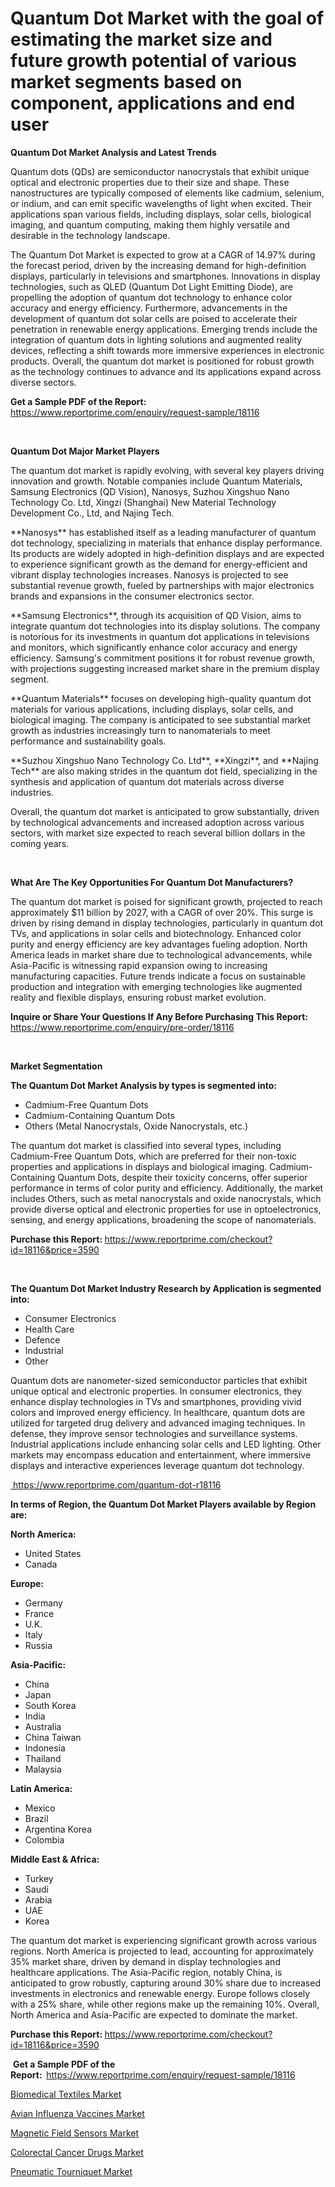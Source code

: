 <p><h1>Quantum Dot Market with the goal of estimating the market size and future growth potential of various market segments based on component, applications and end user</h1></p><p><strong>Quantum Dot Market Analysis and Latest Trends</strong></p>
<p><p>Quantum dots (QDs) are semiconductor nanocrystals that exhibit unique optical and electronic properties due to their size and shape. These nanostructures are typically composed of elements like cadmium, selenium, or indium, and can emit specific wavelengths of light when excited. Their applications span various fields, including displays, solar cells, biological imaging, and quantum computing, making them highly versatile and desirable in the technology landscape.</p><p>The Quantum Dot Market is expected to grow at a CAGR of 14.97% during the forecast period, driven by the increasing demand for high-definition displays, particularly in televisions and smartphones. Innovations in display technologies, such as QLED (Quantum Dot Light Emitting Diode), are propelling the adoption of quantum dot technology to enhance color accuracy and energy efficiency. Furthermore, advancements in the development of quantum dot solar cells are poised to accelerate their penetration in renewable energy applications. Emerging trends include the integration of quantum dots in lighting solutions and augmented reality devices, reflecting a shift towards more immersive experiences in electronic products. Overall, the quantum dot market is positioned for robust growth as the technology continues to advance and its applications expand across diverse sectors.</p></p>
<p><strong>Get a Sample PDF of the Report:&nbsp;</strong> <a href="https://www.reportprime.com/enquiry/request-sample/18116?utm_campaign=1119&utm_medium=2&utm_source=Github&utm_content=ia&utm_term=20112024&utm_id=quantum-dot">https://www.reportprime.com/enquiry/request-sample/18116</a></p>
<p>&nbsp;</p>
<p><strong>Quantum Dot Major Market Players</strong></p>
<p><p>The quantum dot market is rapidly evolving, with several key players driving innovation and growth. Notable companies include Quantum Materials, Samsung Electronics (QD Vision), Nanosys, Suzhou Xingshuo Nano Technology Co. Ltd, Xingzi (Shanghai) New Material Technology Development Co., Ltd, and Najing Tech.</p><p>**Nanosys** has established itself as a leading manufacturer of quantum dot technology, specializing in materials that enhance display performance. Its products are widely adopted in high-definition displays and are expected to experience significant growth as the demand for energy-efficient and vibrant display technologies increases. Nanosys is projected to see substantial revenue growth, fueled by partnerships with major electronics brands and expansions in the consumer electronics sector.</p><p>**Samsung Electronics**, through its acquisition of QD Vision, aims to integrate quantum dot technologies into its display solutions. The company is notorious for its investments in quantum dot applications in televisions and monitors, which significantly enhance color accuracy and energy efficiency. Samsung's commitment positions it for robust revenue growth, with projections suggesting increased market share in the premium display segment.</p><p>**Quantum Materials** focuses on developing high-quality quantum dot materials for various applications, including displays, solar cells, and biological imaging. The company is anticipated to see substantial market growth as industries increasingly turn to nanomaterials to meet performance and sustainability goals.</p><p>**Suzhou Xingshuo Nano Technology Co. Ltd**, **Xingzi**, and **Najing Tech** are also making strides in the quantum dot field, specializing in the synthesis and application of quantum dot materials across diverse industries. </p><p>Overall, the quantum dot market is anticipated to grow substantially, driven by technological advancements and increased adoption across various sectors, with market size expected to reach several billion dollars in the coming years.</p></p>
<p>&nbsp;</p>
<p><strong>What Are The Key Opportunities For Quantum Dot Manufacturers?</strong></p>
<p><p>The quantum dot market is poised for significant growth, projected to reach approximately $11 billion by 2027, with a CAGR of over 20%. This surge is driven by rising demand in display technologies, particularly in quantum dot TVs, and applications in solar cells and biotechnology. Enhanced color purity and energy efficiency are key advantages fueling adoption. North America leads in market share due to technological advancements, while Asia-Pacific is witnessing rapid expansion owing to increasing manufacturing capacities. Future trends indicate a focus on sustainable production and integration with emerging technologies like augmented reality and flexible displays, ensuring robust market evolution.</p></p>
<p><strong>Inquire or Share Your Questions If Any Before Purchasing This Report:</strong> <a href="https://www.reportprime.com/enquiry/pre-order/18116?utm_campaign=1119&utm_medium=2&utm_source=Github&utm_content=ia&utm_term=20112024&utm_id=quantum-dot">https://www.reportprime.com/enquiry/pre-order/18116</a></p>
<p>&nbsp;</p>
<p><strong>Market Segmentation</strong></p>
<p><strong>The Quantum Dot Market Analysis by types is segmented into:</strong></p>
<p><ul><li>Cadmium-Free Quantum Dots</li><li>Cadmium-Containing Quantum Dots</li><li>Others (Metal Nanocrystals, Oxide Nanocrystals, etc.)</li></ul></p>
<p><p>The quantum dot market is classified into several types, including Cadmium-Free Quantum Dots, which are preferred for their non-toxic properties and applications in displays and biological imaging. Cadmium-Containing Quantum Dots, despite their toxicity concerns, offer superior performance in terms of color purity and efficiency. Additionally, the market includes Others, such as metal nanocrystals and oxide nanocrystals, which provide diverse optical and electronic properties for use in optoelectronics, sensing, and energy applications, broadening the scope of nanomaterials.</p></p>
<p><strong>Purchase this Report:&nbsp;</strong><a href="https://www.reportprime.com/checkout?id=18116&price=3590&utm_campaign=1119&utm_medium=2&utm_source=Github&utm_content=ia&utm_term=20112024&utm_id=quantum-dot">https://www.reportprime.com/checkout?id=18116&price=3590</a></p>
<p>&nbsp;</p>
<p><strong>The Quantum Dot Market Industry Research by Application is segmented into:</strong></p>
<p><ul><li>Consumer Electronics</li><li>Health Care</li><li>Defence</li><li>Industrial</li><li>Other</li></ul></p>
<p><p>Quantum dots are nanometer-sized semiconductor particles that exhibit unique optical and electronic properties. In consumer electronics, they enhance display technologies in TVs and smartphones, providing vivid colors and improved energy efficiency. In healthcare, quantum dots are utilized for targeted drug delivery and advanced imaging techniques. In defense, they improve sensor technologies and surveillance systems. Industrial applications include enhancing solar cells and LED lighting. Other markets may encompass education and entertainment, where immersive displays and interactive experiences leverage quantum dot technology.</p></p>
<p><a href="https://www.reportprime.com/quantum-dot-r18116?utm_campaign=1119&utm_medium=2&utm_source=Github&utm_content=ia&utm_term=20112024&utm_id=quantum-dot">&nbsp;https://www.reportprime.com/quantum-dot-r18116</a></p>
<p><strong>In terms of Region, the Quantum Dot Market Players available by Region are:</strong></p>
<p>
    <p> <strong> North America: </strong>
        <ul>
            <li>United States</li>
            <li>Canada</li>
        </ul>
        </p> 
    <p> <strong> Europe: </strong>
        <ul>
            <li>Germany</li>
            <li>France</li>
            <li>U.K.</li>
            <li>Italy</li>
            <li>Russia</li>
        </ul>
        </p> 
    <p> <strong> Asia-Pacific: </strong>
        <ul>
            <li>China</li>
            <li>Japan</li>
            <li>South Korea</li>
            <li>India</li>
            <li>Australia</li>
            <li>China Taiwan</li>
            <li>Indonesia</li>
            <li>Thailand</li>
            <li>Malaysia</li>
        </ul>
        </p> 
    <p> <strong> Latin America: </strong>
        <ul>
            <li>Mexico</li>
            <li>Brazil</li>
            <li>Argentina Korea</li>
            <li>Colombia</li>
        </ul>
        </p> 
    <p> <strong> Middle East & Africa: </strong>
        <ul>
            <li>Turkey</li>
            <li>Saudi</li>
            <li>Arabia</li>
            <li>UAE</li>
            <li>Korea</li>
        </ul>
    </p>
    </p>
<p><p>The quantum dot market is experiencing significant growth across various regions. North America is projected to lead, accounting for approximately 35% market share, driven by demand in display technologies and healthcare applications. The Asia-Pacific region, notably China, is anticipated to grow robustly, capturing around 30% share due to increased investments in electronics and renewable energy. Europe follows closely with a 25% share, while other regions make up the remaining 10%. Overall, North America and Asia-Pacific are expected to dominate the market.</p></p>
<p><strong>Purchase this Report: </strong><a href="https://www.reportprime.com/checkout?id=18116&price=3590&utm_campaign=1119&utm_medium=2&utm_source=Github&utm_content=ia&utm_term=20112024&utm_id=quantum-dot">https://www.reportprime.com/checkout?id=18116&price=3590</a></p>
<p>&nbsp;<strong>Get a Sample PDF of the Report:&nbsp;&nbsp;</strong><a href="https://www.reportprime.com/enquiry/request-sample/18116?utm_campaign=1119&utm_medium=2&utm_source=Github&utm_content=ia&utm_term=20112024&utm_id=quantum-dot">https://www.reportprime.com/enquiry/request-sample/18116</a></p>
<p><strong></strong></p>
<p><p><a href="https://www.linkedin.com/pulse/analyzing-projected-cagr-78-biomedical-textiles-market-qf58e?utm_campaign=1119&utm_medium=2&utm_source=Github&utm_content=ia&utm_term=20112024&utm_id=quantum-dot">Biomedical Textiles Market</a></p><p><a href="https://issuu.com/reportprime-2/docs/avian-influenza-vaccines-market-siz_8d842e80402a65?utm_campaign=1119&utm_medium=2&utm_source=Github&utm_content=ia&utm_term=20112024&utm_id=quantum-dot">Avian Influenza Vaccines Market</a></p><p><a href="https://github.com/JakirUddin651/Market-Research-Report-List-1/blob/main/magnetic-field-sensors-market.md?utm_campaign=1119&utm_medium=2&utm_source=Github&utm_content=ia&utm_term=20112024&utm_id=quantum-dot">Magnetic Field Sensors Market</a></p><p><a href="https://issuu.com/reportprime-2/docs/colorectal-cancer-drugs-market-size_e7292b697b4567?utm_campaign=1119&utm_medium=2&utm_source=Github&utm_content=ia&utm_term=20112024&utm_id=quantum-dot">Colorectal Cancer Drugs Market</a></p><p><a href="https://www.linkedin.com/pulse/trustworthy-market-insights-pneumatic-tourniquet-size-eiaqe?utm_campaign=1119&utm_medium=2&utm_source=Github&utm_content=ia&utm_term=20112024&utm_id=quantum-dot">Pneumatic Tourniquet Market</a></p></p>